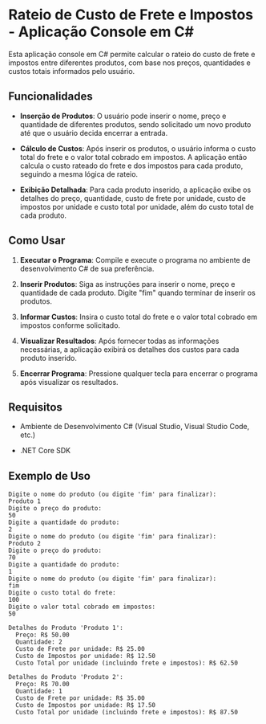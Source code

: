 # Rateio de Custo de Frete e Impostos - Aplicação Console em C#

Esta aplicação console em C# permite calcular o rateio do custo de frete e impostos entre diferentes produtos, com base nos preços, quantidades e custos totais informados pelo usuário.

## Funcionalidades

- **Inserção de Produtos**: O usuário pode inserir o nome, preço e quantidade de diferentes produtos, sendo solicitado um novo produto até que o usuário decida encerrar a entrada.
  
- **Cálculo de Custos**: Após inserir os produtos, o usuário informa o custo total do frete e o valor total cobrado em impostos. A aplicação então calcula o custo rateado do frete e dos impostos para cada produto, seguindo a mesma lógica de rateio.

- **Exibição Detalhada**: Para cada produto inserido, a aplicação exibe os detalhes do preço, quantidade, custo de frete por unidade, custo de impostos por unidade e custo total por unidade, além do custo total de cada produto.

## Como Usar

1. **Executar o Programa**: Compile e execute o programa no ambiente de desenvolvimento C# de sua preferência.

2. **Inserir Produtos**: Siga as instruções para inserir o nome, preço e quantidade de cada produto. Digite "fim" quando terminar de inserir os produtos.

3. **Informar Custos**: Insira o custo total do frete e o valor total cobrado em impostos conforme solicitado.

4. **Visualizar Resultados**: Após fornecer todas as informações necessárias, a aplicação exibirá os detalhes dos custos para cada produto inserido.

5. **Encerrar Programa**: Pressione qualquer tecla para encerrar o programa após visualizar os resultados.

## Requisitos

- Ambiente de Desenvolvimento C# (Visual Studio, Visual Studio Code, etc.)

- .NET Core SDK


## Exemplo de Uso

```plaintext
Digite o nome do produto (ou digite 'fim' para finalizar):
Produto 1
Digite o preço do produto:
50
Digite a quantidade do produto:
2
Digite o nome do produto (ou digite 'fim' para finalizar):
Produto 2
Digite o preço do produto:
70
Digite a quantidade do produto:
1
Digite o nome do produto (ou digite 'fim' para finalizar):
fim
Digite o custo total do frete:
100
Digite o valor total cobrado em impostos:
50

Detalhes do Produto 'Produto 1':
  Preço: R$ 50.00
  Quantidade: 2
  Custo de Frete por unidade: R$ 25.00
  Custo de Impostos por unidade: R$ 12.50
  Custo Total por unidade (incluindo frete e impostos): R$ 62.50

Detalhes do Produto 'Produto 2':
  Preço: R$ 70.00
  Quantidade: 1
  Custo de Frete por unidade: R$ 35.00
  Custo de Impostos por unidade: R$ 17.50
  Custo Total por unidade (incluindo frete e impostos): R$ 87.50
```
